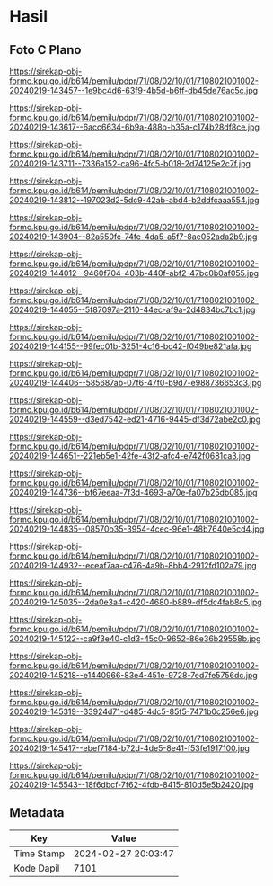 # Hasil

## Foto C Plano

https://sirekap-obj-formc.kpu.go.id/b614/pemilu/pdpr/71/08/02/10/01/7108021001002-20240219-143457--1e9bc4d6-63f9-4b5d-b6ff-db45de76ac5c.jpg

https://sirekap-obj-formc.kpu.go.id/b614/pemilu/pdpr/71/08/02/10/01/7108021001002-20240219-143617--6acc6634-6b9a-488b-b35a-c174b28df8ce.jpg

https://sirekap-obj-formc.kpu.go.id/b614/pemilu/pdpr/71/08/02/10/01/7108021001002-20240219-143711--7336a152-ca96-4fc5-b018-2d74125e2c7f.jpg

https://sirekap-obj-formc.kpu.go.id/b614/pemilu/pdpr/71/08/02/10/01/7108021001002-20240219-143812--197023d2-5dc9-42ab-abd4-b2ddfcaaa554.jpg

https://sirekap-obj-formc.kpu.go.id/b614/pemilu/pdpr/71/08/02/10/01/7108021001002-20240219-143904--82a550fc-74fe-4da5-a5f7-8ae052ada2b9.jpg

https://sirekap-obj-formc.kpu.go.id/b614/pemilu/pdpr/71/08/02/10/01/7108021001002-20240219-144012--9460f704-403b-440f-abf2-47bc0b0af055.jpg

https://sirekap-obj-formc.kpu.go.id/b614/pemilu/pdpr/71/08/02/10/01/7108021001002-20240219-144055--5f87097a-2110-44ec-af9a-2d4834bc7bc1.jpg

https://sirekap-obj-formc.kpu.go.id/b614/pemilu/pdpr/71/08/02/10/01/7108021001002-20240219-144155--99fec01b-3251-4c16-bc42-f049be821afa.jpg

https://sirekap-obj-formc.kpu.go.id/b614/pemilu/pdpr/71/08/02/10/01/7108021001002-20240219-144406--585687ab-07f6-47f0-b9d7-e988736653c3.jpg

https://sirekap-obj-formc.kpu.go.id/b614/pemilu/pdpr/71/08/02/10/01/7108021001002-20240219-144559--d3ed7542-ed21-4716-9445-df3d72abe2c0.jpg

https://sirekap-obj-formc.kpu.go.id/b614/pemilu/pdpr/71/08/02/10/01/7108021001002-20240219-144651--221eb5e1-42fe-43f2-afc4-e742f0681ca3.jpg

https://sirekap-obj-formc.kpu.go.id/b614/pemilu/pdpr/71/08/02/10/01/7108021001002-20240219-144736--bf67eeaa-7f3d-4693-a70e-fa07b25db085.jpg

https://sirekap-obj-formc.kpu.go.id/b614/pemilu/pdpr/71/08/02/10/01/7108021001002-20240219-144835--08570b35-3954-4cec-96e1-48b7640e5cd4.jpg

https://sirekap-obj-formc.kpu.go.id/b614/pemilu/pdpr/71/08/02/10/01/7108021001002-20240219-144932--eceaf7aa-c476-4a9b-8bb4-2912fd102a79.jpg

https://sirekap-obj-formc.kpu.go.id/b614/pemilu/pdpr/71/08/02/10/01/7108021001002-20240219-145035--2da0e3a4-c420-4680-b889-df5dc4fab8c5.jpg

https://sirekap-obj-formc.kpu.go.id/b614/pemilu/pdpr/71/08/02/10/01/7108021001002-20240219-145122--ca9f3e40-c1d3-45c0-9652-86e36b29558b.jpg

https://sirekap-obj-formc.kpu.go.id/b614/pemilu/pdpr/71/08/02/10/01/7108021001002-20240219-145218--e1440966-83e4-451e-9728-7ed7fe5756dc.jpg

https://sirekap-obj-formc.kpu.go.id/b614/pemilu/pdpr/71/08/02/10/01/7108021001002-20240219-145319--33924d71-d485-4dc5-85f5-7471b0c256e6.jpg

https://sirekap-obj-formc.kpu.go.id/b614/pemilu/pdpr/71/08/02/10/01/7108021001002-20240219-145417--ebef7184-b72d-4de5-8e41-f53fe1917100.jpg

https://sirekap-obj-formc.kpu.go.id/b614/pemilu/pdpr/71/08/02/10/01/7108021001002-20240219-145543--18f6dbcf-7f62-4fdb-8415-810d5e5b2420.jpg


## Metadata

| Key        | Value               |
| ---------- | ------------------- |
| Time Stamp | 2024-02-27 20:03:47 |
| Kode Dapil | 7101                |



